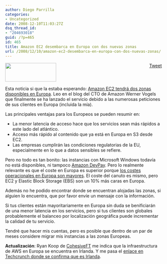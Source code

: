 ```yaml
---
author: Diego Parrilla
categories:
- Uncategorized
date: 2008-12-10T11:03:27Z
dsq_thread_id:
- "204693018"
guid: /?p=465
id: 465
title: Amazon EC2 desembarca en Europa con dos nuevas zonas
url: /2008/12/10/amazon-ec2-desembarca-en-europa-con-dos-nuevas-zonas/
---
```


<div style="float: right; margin-left: 10px;">
  <a href="https://twitter.com/share" class="twitter-share-button" data-via="nubeblog" data-count="vertical" data-url="/2008/12/10/amazon-ec2-desembarca-en-europa-con-dos-nuevas-zonas/">Tweet</a>
</div>

[<img class="aligncenter size-full wp-image-121" title="logo_aws" src="/wp-content/uploads/logo_aws.gif" alt="" width="164" height="60" />](/wp-content/uploads/logo_aws.gif)

Esta noticia si que la estaba esperando: [Amazon EC2 tendrá dos zonas disponibles en Europa](http://www.allthingsdistributed.com/2008/12/amazon_ec2_in_europe.html). Leo en el blog del CTO de Amazon Werner Vogels que finalmente se ha lanzado el servicio debido a las numerosas peticiones de sus clientes en Europa (incluida la mía).

Las principales ventajas para los Europeos se pueden resumir en:

  * La menor latencia de acceso hace que los servicios sean más rápidos a este lado del atlántico.
  * Acceso más rápido al contenido que ya está en Europa en S3 desde EC2.
  * Las empresas cumplirán las condiciones regulatorias de la EU, especialmente en lo que a datos sensibles se refiere.

Pero no todo es tan bonito: las instancias con Microsoft Windows todavía no está disponibles, ni tampoco [Amazon DevPay](http://aws.amazon.com/devpay/). Pero lo realmente relevante es que el coste en Europa es superior porque [los costes operacionales en Europa son mayores](http://aws.amazon.com/ec2/#pricing). El coste del canuto es mismo, pero EC2 y Elastic Block Storage (EBS) son un 10% más caras en Europa.

Además no he podido encontrar donde se encuentran alojadas las zonas, si alguien lo encuentra, que por favor envíe un mensaje con la información.

Si tus clientes están mayoritariamente en Europa sin duda se benificiarán de una menor latencia en los servicios, pero si tus clientes son globales probablemente el balanceo por localización geográfica puede incrementar la calidad de tu servicio.

Tendré que hacer mis cuentas, pero es posible que dentro de un par de meses considere migrar mis instancias a las zonas Europeas.

**Actualización**: Ryan Koop de [CohesiveFT](http://www.cohesiveft.com/) me indica que la infraestructura de AWS en Europa se encuentra en Irlanda. Y me pasa el [enlace en Techcrunch donde se confirma que es Irlanda](http://www.techcrunch.com/2008/12/10/amazon-ec2-now-available-in-europe/).
